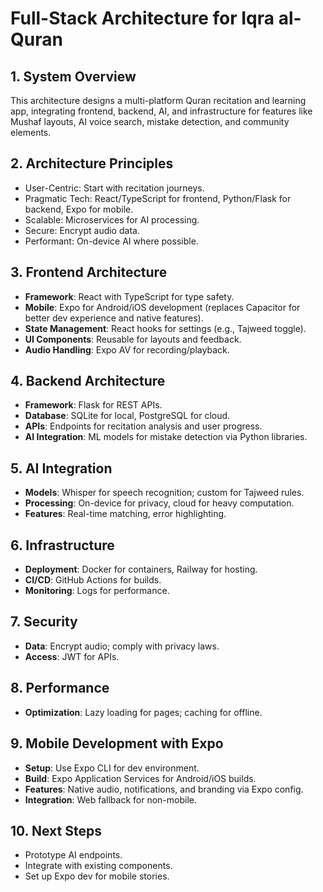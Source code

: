 # Full-Stack Architecture for Iqra al-Quran

## 1. System Overview
This architecture designs a multi-platform Quran recitation and learning app, integrating frontend, backend, AI, and infrastructure for features like Mushaf layouts, AI voice search, mistake detection, and community elements.

## 2. Architecture Principles
- User-Centric: Start with recitation journeys.
- Pragmatic Tech: React/TypeScript for frontend, Python/Flask for backend, Expo for mobile.
- Scalable: Microservices for AI processing.
- Secure: Encrypt audio data.
- Performant: On-device AI where possible.

## 3. Frontend Architecture
- **Framework**: React with TypeScript for type safety.
- **Mobile**: Expo for Android/iOS development (replaces Capacitor for better dev experience and native features).
- **State Management**: React hooks for settings (e.g., Tajweed toggle).
- **UI Components**: Reusable for layouts and feedback.
- **Audio Handling**: Expo AV for recording/playback.

## 4. Backend Architecture
- **Framework**: Flask for REST APIs.
- **Database**: SQLite for local, PostgreSQL for cloud.
- **APIs**: Endpoints for recitation analysis and user progress.
- **AI Integration**: ML models for mistake detection via Python libraries.

## 5. AI Integration
- **Models**: Whisper for speech recognition; custom for Tajweed rules.
- **Processing**: On-device for privacy, cloud for heavy computation.
- **Features**: Real-time matching, error highlighting.

## 6. Infrastructure
- **Deployment**: Docker for containers, Railway for hosting.
- **CI/CD**: GitHub Actions for builds.
- **Monitoring**: Logs for performance.

## 7. Security
- **Data**: Encrypt audio; comply with privacy laws.
- **Access**: JWT for APIs.

## 8. Performance
- **Optimization**: Lazy loading for pages; caching for offline.

## 9. Mobile Development with Expo
- **Setup**: Use Expo CLI for dev environment.
- **Build**: Expo Application Services for Android/iOS builds.
- **Features**: Native audio, notifications, and branding via Expo config.
- **Integration**: Web fallback for non-mobile.

## 10. Next Steps
- Prototype AI endpoints.
- Integrate with existing components.
- Set up Expo dev for mobile stories.
